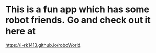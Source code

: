 # This is a fun app which has some robot friends. Go and check out it here at 
https://I-rk1413.github.io/roboWorld.
